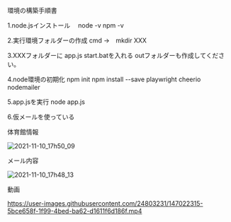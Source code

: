 

環境の構築手順書

1.node.jsインストール　 
   node -v 
   npm  -v
	
2.実行環境フォルダーの作成
   cmd →　mkdir  XXX
	
3.XXXフォルダーに app.js start.batを入れる
  outフォルダーも作成してください。

4.node環境の初期化
  npm init
  npm install --save playwright cheerio nodemailer

5.app.jsを実行
  node app.js

6.仮メールを使っている


体育館情報

![2021-11-10_17h50_09](https://user-images.githubusercontent.com/24803231/147022321-a84b582a-85e2-471a-9ead-d20e4fb1e4ca.png)

メール内容

![2021-11-10_17h48_13](https://user-images.githubusercontent.com/24803231/147022324-d6cbf578-fecf-44fb-bead-1ce84b32273c.png)


動画

https://user-images.githubusercontent.com/24803231/147022315-5bce658f-1f99-4bed-ba62-d1611f6d186f.mp4






